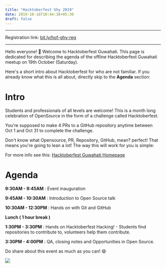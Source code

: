 ```yaml
---
title: "Hacktoberfest Ghy 2019"
date: 2019-10-16T10:44:38+05:30
draft: false
---
```


---

Registration link: [bit.ly/hof-ghy-reg](http://bit.ly/hof-ghy-reg)

---

Hello everyone! 🎊 Welcome to Hacktoberfest Guwahati. This page is dedicated for describing the agenda of the offline Hacktoberfest Guwahati meetup on 19th October (Saturday).

Here's a short intro about Hacktoberfest for who are not familiar. If you already know what this is all about, directly skip to the **Agenda** section:

# Intro
Students and professionals of all levels are welcome! This is a month long celebration of OpenSource in the form of a challenge called Hacktoberfest.

You're supposed to make 4 PRs to a GitHub repository anytime between Oct 1 and Oct 31 to complete the challenge.

Don't know what Opensource, PR, Repository, GitHub, mean? perfect! That means you're going to lean a lot! The way this will work for you is simple: 

For more info see this: [Hacktoberfest Guwahati Homepage](https://hacktoberfest.fossassam.tech)


# Agenda

**9:30AM - 9:45AM** : Event inauguration

**9:45AM - 10:30AM** : Introduction to Open Source talk

**10:30AM - 12:30PM** : Hands on with Git and GitHub

**Lunch ( 1 hour break )**

**1:30PM - 3:30PM** : Hands on Hacktoberfest Hacking! - Students find repositories to contribute to, volunteers help them contribute.

**3:30PM - 4:00PM** : QA, closing notes and Opportunities in Open Source.

Do share about this event as much as you can! 😄

![](/hof-ghy-poster.png)
